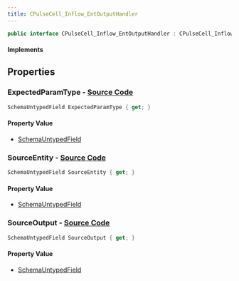 ```yaml
---
title: CPulseCell_Inflow_EntOutputHandler
---
```


```csharp
public interface CPulseCell_Inflow_EntOutputHandler : CPulseCell_Inflow_BaseEntrypoint, CPulseCell_BaseFlow, CPulseCell_Base, ISchemaClass<CPulseCell_Base>, ISchemaClass<CPulseCell_BaseFlow>, ISchemaClass<CPulseCell_Inflow_BaseEntrypoint>, ISchemaClass<CPulseCell_Inflow_EntOutputHandler>, ISchemaField, ISchemaClass, INativeHandle
```

#### Implements

## Properties

### **ExpectedParamType** - [Source Code](https://github.com/swiftly-solution/swiftlys2/blob/main/managed/src/SwiftlyS2.Generated/Schemas/Interfaces/CPulseCell_Inflow_EntOutputHandler.cs#L23)

```csharp
SchemaUntypedField ExpectedParamType { get; }
```

#### Property Value

- [SchemaUntypedField](/docs/api/shared/schemas/schemauntypedfield)

### **SourceEntity** - [Source Code](https://github.com/swiftly-solution/swiftlys2/blob/main/managed/src/SwiftlyS2.Generated/Schemas/Interfaces/CPulseCell_Inflow_EntOutputHandler.cs#L17)

```csharp
SchemaUntypedField SourceEntity { get; }
```

#### Property Value

- [SchemaUntypedField](/docs/api/shared/schemas/schemauntypedfield)

### **SourceOutput** - [Source Code](https://github.com/swiftly-solution/swiftlys2/blob/main/managed/src/SwiftlyS2.Generated/Schemas/Interfaces/CPulseCell_Inflow_EntOutputHandler.cs#L20)

```csharp
SchemaUntypedField SourceOutput { get; }
```

#### Property Value

- [SchemaUntypedField](/docs/api/shared/schemas/schemauntypedfield)


